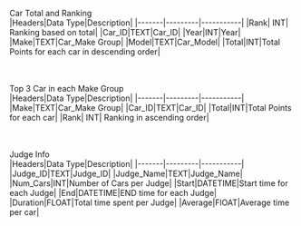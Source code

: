 Car Total and Ranking <br>
|Headers|Data Type|Description|
|-------|---------|-----------|
|Rank| INT| Ranking based on total|
|Car_ID|TEXT|Car_ID|
|Year|INT|Year|
|Make|TEXT|Car_Make Group|
|Model|TEXT|Car_Model|
|Total|INT|Total Points for each car in descending order|


<br><br>
Top 3 Car in each Make Group <br>
|Headers|Data Type|Description|
|-------|---------|-----------|
|Make|TEXT|Car_Make Group|
|Car_ID|TEXT|Car_ID|
|Total|INT|Total Points for each car|
|Rank| INT| Ranking in ascending order|

<br><br>
Judge Info<br>
|Headers|Data Type|Description|
|-------|---------|-----------|
|Judge_ID|TEXT|Judge_ID|
|Judge_Name|TEXT|Judge_Name|
|Num_Cars|INT|Number of Cars per Judge|
|Start|DATETIME|Start time for each Judge|
|End|DATETIME|END time for each Judge|
|Duration|FLOAT|Total time spent per Judge|
|Average|FlOAT|Average time per car|







